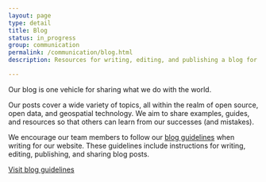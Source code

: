 ```yaml
---
layout: page
type: detail
title: Blog
status: in_progress
group: communication
permalink: /communication/blog.html
description: Resources for writing, editing, and publishing a blog for our main marketing website.

---
```

Our blog is one vehicle for sharing what we do with the world.

Our posts cover a wide variety of topics, all within the realm of open source, open data, and geospatial technology. We aim to share examples, guides, and resources so that others can learn from our successes (and mistakes).

We encourage our team members to follow our [blog guidelines](https://github.com/azavea/azavea-blog-tracking) when writing for our website. These guidelines include instructions for writing, editing, publishing, and sharing blog posts.

<a href="https://github.com/azavea/azavea-blog-tracking" class="c-btn c-btn--small">Visit blog guidelines</a>

